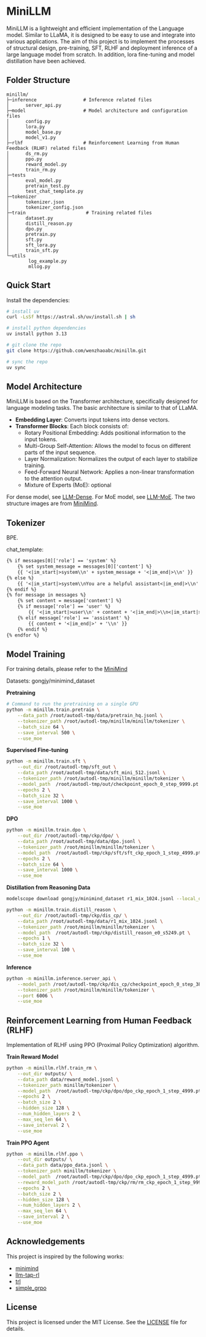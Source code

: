 # MiniLLM

MiniLLM is a lightweight and efficient implementation of the Language model. Similar to LLaMA, it is designed to be easy to use and integrate into various applications. The aim of this project is to implement the processes of structural design, pre-training, SFT, RLHF and deployment inference of a large language model from scratch. In addition, lora fine-tuning and model distillation have been achieved.

## Folder Structure

```plaintext
minillm/
├─inference                 # Inference related files
│      server_api.py
├─model                     # Model architecture and configuration files    
│      config.py
│      lora.py
│      model_base.py
│      model_v1.py
├─rlhf                      # Reinforcement Learning from Human Feedback (RLHF) related files
│      ds_rm.py
│      ppo.py
│      reward_model.py
│      train_rm.py
├─tests
│      eval_model.py
│      pretrain_test.py
│      test_chat_template.py
├─tokenizer
│      tokenizer.json
│      tokenizer_config.json
├─train                      # Training related files    
│      dataset.py
│      distill_reason.py
│      dpo.py
│      pretrain.py
│      sft.py
│      sft_lora.py
│      train_sft.py
└─utils
        log_example.py
        mllog.py
```

## Quick Start

Install the dependencies:

```sh
# install uv
curl -LsSf https://astral.sh/uv/install.sh | sh

# install python dependencies
uv install python 3.13

# git clone the repo
git clone https://github.com/wenzhaoabc/minillm.git

# sync the repo
uv sync
```

## Model Architecture

MiniLLM is based on the Transformer architecture, specifically designed for language modeling tasks. The basic architecture is similar to that of LLaMA.

- **Embedding Layer**: Converts input tokens into dense vectors.
- **Transformer Blocks**: Each block consists of:
    - Rotary Positional Embedding: Adds positional information to the input tokens.
    - Multi-Group Self-Attention: Allows the model to focus on different parts of the input sequence.
    - Layer Normalization: Normalizes the output of each layer to stabilize training.
    - Feed-Forward Neural Network: Applies a non-linear transformation to the attention output.
    - Mixture of Experts (MoE): optional

For dense model, see [LLM-Dense](./images/LLM-structure.png).
For MoE model, see [LLM-MoE](./images/LLM-structure-moe.png). The two structure images are from [MiniMind](https://github.com/jingyaogong/minimind).

## Tokenizer

BPE.

chat_template:

```txt
{% if messages[0]['role'] == 'system' %}
    {% set system_message = messages[0]['content'] %}
    {{ '<|im_start|>system\\n' + system_message + '<|im_end|>\\n' }}
{% else %}
    {{ '<|im_start|>system\\nYou are a helpful assistant<|im_end|>\\n' }}
{% endif %}
{% for message in messages %}
    {% set content = message['content'] %}
    {% if message['role'] == 'user' %}
        {{ '<|im_start|>user\\n' + content + '<|im_end|>\\n<|im_start|>assistant\\n' }}
    {% elif message['role'] == 'assistant' %}
        {{ content + '<|im_end|>' + '\\n' }}
    {% endif %}
{% endfor %}
```

## Model Training

For training details, please refer to the [MiniMind](https://github.com/jingyaogong/minimind)

Datasets: gongjy/minimind_dataset

**Pretraining**

```bash
# Command to run the pretraining on a single GPU
python -m minillm.train.pretrain \
    --data_path /root/autodl-tmp/data/pretrain_hq.jsonl \
    --tokenizer_path /root/autodl-tmp/minillm/minillm/tokenizer \
    --batch_size 64 \
    --save_interval 500 \
    --use_moe
```

**Supervised Fine-tuning**

```bash
python -m minillm.train.sft \
    --out_dir /root/autodl-tmp/sft_out \
    --data_path /root/autodl-tmp/data/sft_mini_512.jsonl \
    --tokenizer_path /root/autodl-tmp/minillm/minillm/tokenizer \
    --model_path  /root/autodl-tmp/out/checkpoint_epoch_0_step_9999.pt \
    --epochs 2 \
    --batch_size 32 \
    --save_interval 1000 \
    --use_moe
```

**DPO**

```bash
python -m minillm.train.dpo \
    --out_dir /root/autodl-tmp/ckp/dpo/ \
    --data_path /root/autodl-tmp/data/dpo.jsonl \
    --tokenizer_path /root/minillm/minillm/tokenizer \
    --model_path  /root/autodl-tmp/ckp/sft/sft_ckp_epoch_1_step_4999.pt \
    --epochs 2 \
    --batch_size 64 \
    --save_interval 1000 \
    --use_moe
```

**Distillation from Reasoning Data**

```bash
modelscope download gongjy/minimind_dataset r1_mix_1024.jsonl --local_dir /root/autodl-tmp/data --repo-type dataset

python -m minillm.train.distill_reason \
    --out_dir /root/autodl-tmp/ckp/dis_cp/ \
    --data_path /root/autodl-tmp/data/r1_mix_1024.jsonl \
    --tokenizer_path /root/minillm/minillm/tokenizer \
    --model_path  /root/autodl-tmp/ckp/distill_reason_e0_s5249.pt \
    --epochs 1 \
    --batch_size 32 \
    --save_interval 100 \
    --use_moe
```

**Inference**

```bash
python -m minillm.inference.server_api \
    --model_path /root/autodl-tmp/ckp/dis_cp/checkpoint_epoch_0_step_3899.pt \
    --tokenizer_path /root/minillm/minillm/tokenizer \
    --port 6006 \
    --use_moe
```

## Reinforcement Learning from Human Feedback (RLHF)

Implementation of RLHF using PPO (Proximal Policy Optimization) algorithm.

**Train Reward Model**

```bash
python -m minillm.rlhf.train_rm \
    --out_dir outputs/ \
    --data_path data/reward_model.jsonl \
    --tokenizer_path minillm/tokenizer \
    --model_path  /root/autodl-tmp/ckp/dpo/dpo_ckp_epoch_1_step_4999.pt \
    --epochs 2 \
    --batch_size 2 \
    --hidden_size 128 \
    --num_hidden_layers 2 \
    --max_seq_len 64 \
    --save_interval 2 \
    --use_moe
```

**Train PPO Agent**

```bash
python -m minillm.rlhf.ppo \
    --out_dir outputs/ \
    --data_path data/ppo_data.jsonl \
    --tokenizer_path minillm/tokenizer \
    --model_path  /root/autodl-tmp/ckp/dpo/dpo_ckp_epoch_1_step_4999.pt \
    --reward_model_path /root/autodl-tmp/ckp/rm/rm_ckp_epoch_1_step_999.pt \
    --epochs 2 \
    --batch_size 2 \
    --hidden_size 128 \
    --num_hidden_layers 2 \
    --max_seq_len 64 \
    --save_interval 2 \
    --use_moe
```

## Acknowledgements

This project is inspired by the following works:

- [minimind](https://github.com/jingyaogong/minimind)
- [llm-tap-rl](https://github.com/wenzhaoabc/llm-tap-rl)
- [trl](https://github.com/huggingface/trl)
- [simple_grpo](https://github.com/lsdefine/simple_GRPO)

## License

This project is licensed under the MIT License. See the [LICENSE](LICENSE) file for details.
